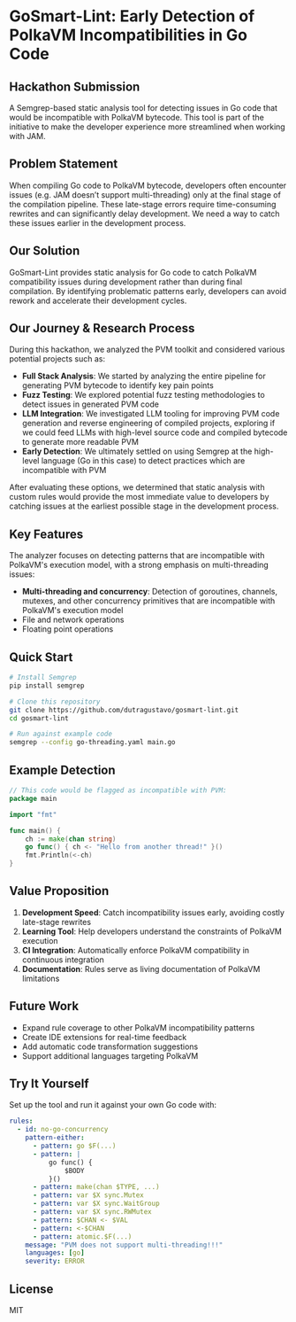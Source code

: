 # GoSmart-Lint: Early Detection of PolkaVM Incompatibilities in Go Code

## Hackathon Submission

A Semgrep-based static analysis tool for detecting issues in Go code that would be incompatible with PolkaVM bytecode. This tool is part of the initiative to make the developer experience more streamlined when working with JAM.

## Problem Statement

When compiling Go code to PolkaVM bytecode, developers often encounter issues (e.g. JAM doesn’t support multi-threading) only at the final stage of the compilation pipeline. These late-stage errors require time-consuming rewrites and can significantly delay development. We need a way to catch these issues earlier in the development process.

## Our Solution

GoSmart-Lint provides static analysis for Go code to catch PolkaVM compatibility issues during development rather than during final compilation. By identifying problematic patterns early, developers can avoid rework and accelerate their development cycles.

## Our Journey & Research Process

During this hackathon, we analyzed the PVM toolkit and considered various potential projects such as:

- **Full Stack Analysis**: We started by analyzing the entire pipeline for generating PVM bytecode to identify key pain points
- **Fuzz Testing**: We explored potential fuzz testing methodologies to detect issues in generated PVM code
- **LLM Integration**: We investigated LLM tooling for improving PVM code generation and reverse engineering of compiled projects, exploring if we could feed LLMs with high-level source code and compiled bytecode to generate more readable PVM
- **Early Detection**: We ultimately settled on using Semgrep at the high-level language (Go in this case) to detect practices which are incompatible with PVM

After evaluating these options, we determined that static analysis with custom rules would provide the most immediate value to developers by catching issues at the earliest possible stage in the development process.

## Key Features

The analyzer focuses on detecting patterns that are incompatible with PolkaVM's execution model, with a strong emphasis on multi-threading issues:

- **Multi-threading and concurrency**: Detection of goroutines, channels, mutexes, and other concurrency primitives that are incompatible with PolkaVM's execution model
- File and network operations
- Floating point operations

## Quick Start

```bash
# Install Semgrep
pip install semgrep

# Clone this repository
git clone https://github.com/dutragustavo/gosmart-lint.git
cd gosmart-lint

# Run against example code
semgrep --config go-threading.yaml main.go

```

## Example Detection

```go
// This code would be flagged as incompatible with PVM:
package main

import "fmt"

func main() {
    ch := make(chan string)
    go func() { ch <- "Hello from another thread!" }()
    fmt.Println(<-ch)
}
```

## Value Proposition

1. **Development Speed**: Catch incompatibility issues early, avoiding costly late-stage rewrites
2. **Learning Tool**: Help developers understand the constraints of PolkaVM execution
3. **CI Integration**: Automatically enforce PolkaVM compatibility in continuous integration
4. **Documentation**: Rules serve as living documentation of PolkaVM limitations

## Future Work

- Expand rule coverage to other PolkaVM incompatibility patterns
- Create IDE extensions for real-time feedback
- Add automatic code transformation suggestions
- Support additional languages targeting PolkaVM

## Try It Yourself

Set up the tool and run it against your own Go code with:

```yaml
rules:
  - id: no-go-concurrency
    pattern-either:
      - pattern: go $F(...)
      - pattern: |
          go func() {
              $BODY
          }()
      - pattern: make(chan $TYPE, ...)
      - pattern: var $X sync.Mutex
      - pattern: var $X sync.WaitGroup
      - pattern: var $X sync.RWMutex
      - pattern: $CHAN <- $VAL
      - pattern: <-$CHAN
      - pattern: atomic.$F(...)
    message: "PVM does not support multi-threading!!!"
    languages: [go]
    severity: ERROR
```

## License

MIT